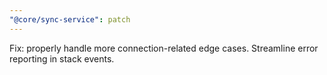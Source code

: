 ```yaml
---
"@core/sync-service": patch
---
```


Fix: properly handle more connection-related edge cases. Streamline error reporting in stack events.
